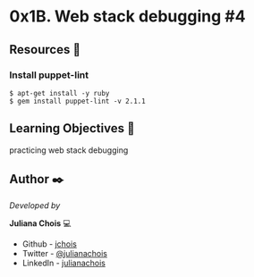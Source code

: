 # 0x1B. Web stack debugging #4

## Resources 🔧

### Install puppet-lint

```
$ apt-get install -y ruby
$ gem install puppet-lint -v 2.1.1
```

## Learning Objectives 📖

practicing web stack debugging

## Author ✒️

_Developed by_

**Juliana Chois** :computer:

- Github - [jchois](https://github.com/jchois)
- Twitter - [@julianachois](https://twitter.com/julianachois)
- LinkedIn - [julianachois](https://www.linkedin.com/in/julianachois/)
